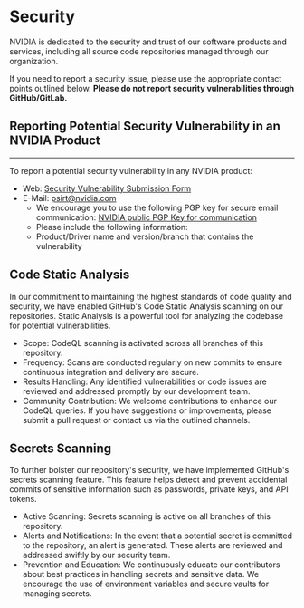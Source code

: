 
[//]: # "SPDX-FileCopyrightText: Copyright (c) 2023-2024 NVIDIA CORPORATION & AFFILIATES. All rights reserved."
[//]: # "SPDX-License-Identifier: Apache-2.0"
[//]: # ""
[//]: # "Licensed under the Apache License, Version 2.0 (the 'License');"
[//]: # "you may not use this file except in compliance with the License."
[//]: # "You may obtain a copy of the License at"
[//]: # "http://www.apache.org/licenses/LICENSE-2.0"
[//]: # ""
[//]: # "Unless required by applicable law or agreed to in writing, software"
[//]: # "distributed under the License is distributed on an 'AS IS' BASIS"
[//]: # "WITHOUT WARRANTIES OR CONDITIONS OF ANY KIND, either express or implied."
[//]: # "See the License for the specific language governing permissions and"
[//]: # "limitations under the License."

# Security

NVIDIA is dedicated to the security and trust of our software products and
services, including all source code repositories managed through our
organization.

If you need to report a security issue, please use the appropriate contact
points outlined below.
**Please do not report security vulnerabilities through GitHub/GitLab.**

## Reporting Potential Security Vulnerability in an NVIDIA Product

---
To report a potential security vulnerability in any NVIDIA product:

- Web: [Security Vulnerability Submission Form](https://www.nvidia.com/object/submit-security-vulnerability.html)
- E-Mail: psirt@nvidia.com
  - We encourage you to use the following PGP key for secure email communication: [NVIDIA public PGP Key for communication](https://www.nvidia.com/en-us/security/pgp-key)
  - Please include the following information:
  - Product/Driver name and version/branch that contains the vulnerability

## Code Static Analysis

In our commitment to maintaining the highest standards of code quality and security, we have enabled GitHub's Code Static Analysis scanning on our repositories. Static Analysis is a powerful tool for analyzing the codebase for potential vulnerabilities.

- Scope: CodeQL scanning is activated across all branches of this repository.
- Frequency: Scans are conducted regularly on new commits to ensure continuous integration and delivery are secure.
- Results Handling: Any identified vulnerabilities or code issues are reviewed and addressed promptly by our development team.
- Community Contribution: We welcome contributions to enhance our CodeQL queries. If you have suggestions or improvements, please submit a pull request or contact us via the outlined channels.

## Secrets Scanning

To further bolster our repository's security, we have implemented GitHub's secrets scanning feature. This feature helps detect and prevent accidental commits of sensitive information such as passwords, private keys, and API tokens.

- Active Scanning: Secrets scanning is active on all branches of this repository.
- Alerts and Notifications: In the event that a potential secret is committed to the repository, an alert is generated. These alerts are reviewed and addressed swiftly by our security team.
- Prevention and Education: We continuously educate our contributors about best practices in handling secrets and sensitive data. We encourage the use of environment variables and secure vaults for managing secrets.
